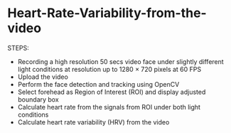 # Heart-Rate-Variability-from-the-video

STEPS:

- Recording a high resolution 50 secs video face under slightly different light conditions at resolution up to 1280 × 720 pixels at 60 FPS
- Upload the video
- Perform the face detection and tracking using OpenCV
- Select forehead as Region of Interest (ROI) and display adjusted boundary box
- Calculate heart rate from the signals from ROI under both light conditions
- Calculate heart rate variability (HRV) from the video
